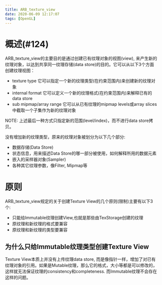 ```yaml
---
title: ARB_texture_view
date: 2020-06-09 12:17:07
tags: [OpenGL]
---
```


# 概述(#124)

ARB_texture_view的主要目的是通过创建已有纹理对象的视图(view), 来产生新的纹理对象，以达到共享同一纹理存储(data store)的目的。它可以从以下3个方面创建纹理视图：

<!--more-->

- texture type 它可以指定一个新的纹理类型(在约束范围内)来创建新的纹理对象
- internal format 它可以定义一个新的纹理格式(在约束范围内)来解释已有的data store
- sub mipmap/array range 它可以从已有纹理的mipmap levels或array slices中截取一个子集作为新的纹理对象

NOTE: 上述最后一种方式只指定新的范围(level/index)，而不进行data store拷贝。



没有增加新的纹理类型，原来的纹理对象被划分为以下几个部分:
- 数据存储(Data Store)
- 状态信息，用来描述Data Store的哪一部分被使用，如何解释所用的数据元素
- 嵌入的采样器对象(Sampler)
- 各种其它纹理参数，像Filter, Mipmap等

# 原则
ARB_texture_view规定的关于创建Texture View的几个原则(限制)主要有以下3个:
- 只能给Immutable纹理创建View,也就是那些由TexStorage创建的纹理
- 原纹理和新纹理的格式要兼容
- 原纹理和新纹理的类型要兼容

## 为什么只给Immutable纹理类型创建Texture View

Texture View本质上并没有上传纹理data store, 而是像指针一样，增加了对已有纹理对象的引用。如果是Mutable纹理，那么它的格式，大小等都是可以修改的，这样就无法保证纹理的consistency和completeness. 而Immutable纹理不会存在这样的问题。